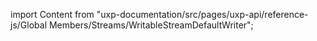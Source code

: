 
import Content from "uxp-documentation/src/pages/uxp-api/reference-js/Global Members/Streams/WritableStreamDefaultWriter";

<Content query="product=xd"/>
